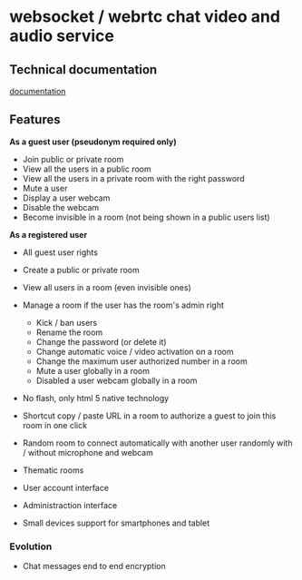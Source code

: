 # websocket / webrtc chat video and audio service

## Technical documentation

[documentation](http://ziperrom1.github.io/web/)

## Features

**As a guest user (pseudonym required only)**

- Join public or private room
- View all the users in a public room
- View all the users in a private room with the right password
- Mute a user
- Display a user webcam
- Disable the webcam
- Become invisible in a room (not being shown in a public users list)

**As a registered user**

- All guest user rights
- Create a public or private room
- View all users in a room (even invisible ones)
- Manage a room if the user has the room's admin right
    - Kick / ban users
    - Rename the room
    - Change the password (or delete it)
    - Change automatic voice / video activation on a room
    - Change the maximum user authorized number in a room
    - Mute a user globally in a room
    - Disabled a user webcam globally in a room

- No flash, only html 5 native technology
- Shortcut copy / paste URL in a room to authorize a guest to join this room in one click
- Random room to connect automatically with another user randomly with / without microphone and webcam
- Thematic rooms
- User account interface
- Administraction interface
- Small devices support for smartphones and tablet

### Evolution

- Chat messages end to end encryption
